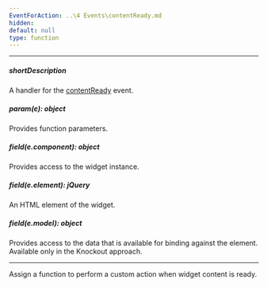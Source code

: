 ```yaml
---
EventForAction: ..\4 Events\contentReady.md
hidden: 
default: null
type: function
---
```

---
##### shortDescription
A handler for the [contentReady](/api-reference/10%20UI%20Widgets/Widget/4%20Events/contentReady.md '{basewidgetpath}/Events/#contentReady') event.

##### param(e): object
Provides function parameters.

##### field(e.component): object
Provides access to the widget instance.

##### field(e.element): jQuery
An HTML element of the widget.

##### field(e.model): object
Provides access to the data that is available for binding against the element. Available only in the Knockout approach.

---
Assign a function to perform a custom action when widget content is ready.